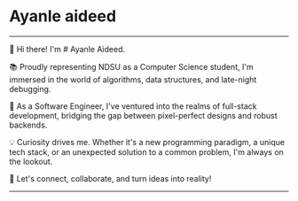 # Ayanle aideed
---

🌟 Hi there! I'm # Ayanle Aideed.

📚 Proudly representing NDSU as a Computer Science student, I'm immersed in the world of algorithms, data structures, and late-night debugging.

🚀 As a Software Engineer, I've ventured into the realms of full-stack development, bridging the gap between pixel-perfect designs and robust backends.

💡 Curiosity drives me. Whether it's a new programming paradigm, a unique tech stack, or an unexpected solution to a common problem, I'm always on the lookout.

🤝 Let's connect, collaborate, and turn ideas into reality!

---

